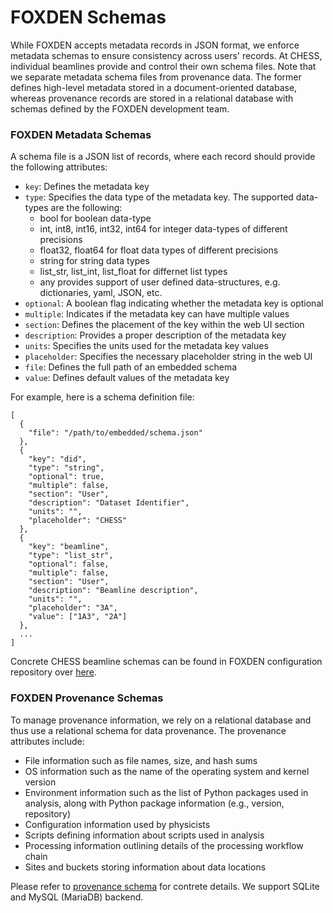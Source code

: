 # FOXDEN Schemas
While FOXDEN accepts metadata records in JSON format, we enforce metadata
schemas to ensure consistency across users' records. At CHESS, individual
beamlines provide and control their own schema files. Note that we separate
metadata schema files from provenance data. The former defines high-level
metadata stored in a document-oriented database, whereas provenance records are
stored in a relational database with schemas defined by the FOXDEN development
team.

### FOXDEN Metadata Schemas
A schema file is a JSON list of records, where each record should provide the
following attributes:

- `key`: Defines the metadata key
- `type`: Specifies the data type of the metadata key. The supported data-types are the following:
   - bool for boolean data-type
   - int, int8, int16, int32, int64 for integer data-types of different
     precisions
   - float32, float64 for float data types of different precisions
   - string for string data types
   - list_str, list_int, list_float for differnet list types
   - any provides support of user defined data-structures, e.g.
     dictionaries, yaml, JSON, etc.
- `optional`: A boolean flag indicating whether the metadata key is optional
- `multiple`: Indicates if the metadata key can have multiple values
- `section`: Defines the placement of the key within the web UI section
- `description`: Provides a proper description of the metadata key
- `units`: Specifies the units used for the metadata key values
- `placeholder`: Specifies the necessary placeholder string in the web UI
- `file`: Defines the full path of an embedded schema
- `value`: Defines default values of the metadata key

For example, here is a schema definition file:

```
[
  {
    "file": "/path/to/embedded/schema.json"
  },
  {
    "key": "did",
    "type": "string",
    "optional": true,
    "multiple": false,
    "section": "User",
    "description": "Dataset Identifier",
    "units": "",
    "placeholder": "CHESS"
  },
  {
    "key": "beamline",
    "type": "list_str",
    "optional": false,
    "multiple": false,
    "section": "User",
    "description": "Beamline description",
    "units": "",
    "placeholder": "3A",
    "value": ["1A3", "2A"]
  },
  ...
]
```

Concrete CHESS beamline schemas can be found in FOXDEN configuration repository
over [here](https://github.com/CHESSComputing/FOXDEN/tree/main/configs).

### FOXDEN Provenance Schemas
To manage provenance information, we rely on a relational database and thus use
a relational schema for data provenance. The provenance attributes include:

- File information such as file names, size, and hash sums
- OS information such as the name of the operating system and kernel version
- Environment information such as the list of Python packages used in analysis, along with Python package information (e.g., version, repository)
- Configuration information used by physicists
- Scripts defining information about scripts used in analysis
- Processing information outlining details of the processing workflow chain
- Sites and buckets storing information about data locations

Please refer to [provenance schema](https://github.com/CHESSComputing/DataBookkeeping/blob/main/static/schema/sqlite.sql)
for contrete details. We support SQLite and MySQL (MariaDB) backend.
